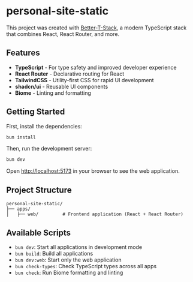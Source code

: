 # personal-site-static

This project was created with [Better-T-Stack](https://github.com/AmanVarshney01/create-better-t-stack), a modern TypeScript stack that combines React, React Router, and more.

## Features

- **TypeScript** - For type safety and improved developer experience
- **React Router** - Declarative routing for React
- **TailwindCSS** - Utility-first CSS for rapid UI development
- **shadcn/ui** - Reusable UI components
- **Biome** - Linting and formatting

## Getting Started

First, install the dependencies:

```bash
bun install
```


Then, run the development server:

```bash
bun dev
```

Open [http://localhost:5173](http://localhost:5173) in your browser to see the web application.





## Project Structure

```
personal-site-static/
├── apps/
│   ├── web/         # Frontend application (React + React Router)
```

## Available Scripts

- `bun dev`: Start all applications in development mode
- `bun build`: Build all applications
- `bun dev:web`: Start only the web application
- `bun check-types`: Check TypeScript types across all apps
- `bun check`: Run Biome formatting and linting
